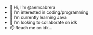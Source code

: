- 👋 Hi, I’m @aemcabrera
- 👀 I’m interested in coding/programming
- 🌱 I’m currently learning Java
- 💞️ I’m looking to collaborate on idk
- 📫 Reach me on idk...

<!---
aemcabrera/aemcabrera is a ✨ special ✨ repository because its `README.md` (this file) appears on your GitHub profile.
You can click the Preview link to take a look at your changes.
--->
